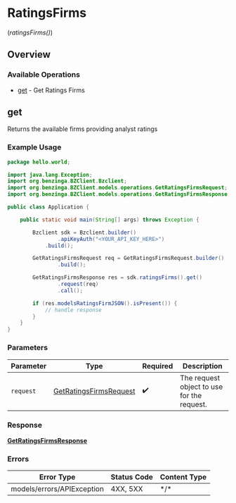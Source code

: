 # RatingsFirms
(*ratingsFirms()*)

## Overview

### Available Operations

* [get](#get) - Get Ratings Firms

## get

Returns the available firms providing analyst ratings

### Example Usage

```java
package hello.world;

import java.lang.Exception;
import org.benzinga.BZClient.Bzclient;
import org.benzinga.BZClient.models.operations.GetRatingsFirmsRequest;
import org.benzinga.BZClient.models.operations.GetRatingsFirmsResponse;

public class Application {

    public static void main(String[] args) throws Exception {

        Bzclient sdk = Bzclient.builder()
                .apiKeyAuth("<YOUR_API_KEY_HERE>")
            .build();

        GetRatingsFirmsRequest req = GetRatingsFirmsRequest.builder()
                .build();

        GetRatingsFirmsResponse res = sdk.ratingsFirms().get()
                .request(req)
                .call();

        if (res.modelsRatingsFirmJSON().isPresent()) {
            // handle response
        }
    }
}
```

### Parameters

| Parameter                                                                   | Type                                                                        | Required                                                                    | Description                                                                 |
| --------------------------------------------------------------------------- | --------------------------------------------------------------------------- | --------------------------------------------------------------------------- | --------------------------------------------------------------------------- |
| `request`                                                                   | [GetRatingsFirmsRequest](../../models/operations/GetRatingsFirmsRequest.md) | :heavy_check_mark:                                                          | The request object to use for the request.                                  |

### Response

**[GetRatingsFirmsResponse](../../models/operations/GetRatingsFirmsResponse.md)**

### Errors

| Error Type                 | Status Code                | Content Type               |
| -------------------------- | -------------------------- | -------------------------- |
| models/errors/APIException | 4XX, 5XX                   | \*/\*                      |